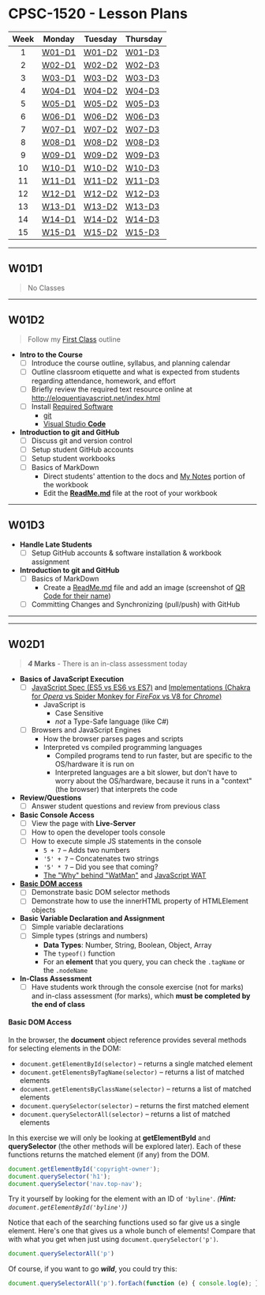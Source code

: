 # CPSC-1520 - Lesson Plans

| Week | Monday | Tuesday | Thursday |
|:----:|--------|---------|----------|
|  1   | [W01-D1](#w01d1) | [W01-D2](#w01d2) | [W01-D3](#w01d3) |
|  2   | [W02-D1](#w02d1) | [W02-D2](#w02d2) | [W02-D3](#w02d3) |
|  3   | [W03-D1](#w03d1) | [W03-D2](#w03d2) | [W03-D3](#w03d3) |
|  4   | [W04-D1](#w04d1) | [W04-D2](#w04d2) | [W04-D3](#w04d3) |
|  5   | [W05-D1](#w05d1) | [W05-D2](#w05d2) | [W05-D3](#w05d3) |
|  6   | [W06-D1](#w06d1) | [W06-D2](#w06d2) | [W06-D3](#w06d3) |
|  7   | [W07-D1](#w07d1) | [W07-D2](#w07d2) | [W07-D3](#w07d3) |
|  8   | [W08-D1](#w08d1) | [W08-D2](#w08d2) | [W08-D3](#w08d3) |
|  9   | [W09-D1](#w09d1) | [W09-D2](#w09d2) | [W09-D3](#w09d3) |
|  10  | [W10-D1](#w10d1) | [W10-D2](#w10d2) | [W10-D3](#w10d3) |
|  11  | [W11-D1](#w12d1) | [W11-D2](#w11d2) | [W11-D3](#w11d3) |
|  12  | [W12-D1](#w12d1) | [W12-D2](#w12d2) | [W12-D3](#w12d3) |
|  13  | [W13-D1](#w13d1) | [W13-D2](#w13d2) | [W13-D3](#w13d3) |
|  14  | [W14-D1](#w14d1) | [W14-D2](#w14d2) | [W14-D3](#w14d3) |
|  15  | [W15-D1](#w15d1) | [W15-D2](#w15d2) | [W15-D3](#w15d3) |

---

## W01D1

> No Classes

---


## W01D2 

> Follow my [First Class](../Common/ReadMe.md) outline

- **Intro to the Course**
  - [ ] Introduce the course outline, syllabus, and planning calendar
  - [ ] Outline classroom etiquette and what is expected from students regarding attendance, homework, and effort
  - [ ] Briefly review the required text resource online at http://eloquentjavascript.net/index.html
  - [ ] Install [Required Software](../../ReadMe.md)
    - [git](https://git-scm.com/downloads)
    - [Visual Studio **Code**](https://code.visualstudio.com)
- **Introduction to git and GitHub**
  - [ ] Discuss git and version control
  - [ ] Setup student GitHub accounts
  - [ ] Setup student workbooks
  - [ ] Basics of MarkDown
    - Direct students' attention to the docs and [My Notes](../../docs/mynotes/ReadMe.md) portion of the workbook
    - Edit the [**ReadMe.md**](../../ReadMe.md) file at the root of your workbook

---

## W01D3

- **Handle Late Students**
  - [ ] Setup GitHub accounts & software installation & workbook assignment
- **Introduction to git and GitHub**
  - [ ] Basics of MarkDown
    - Create a [ReadMe.md](./demos/ReadMe.md) file and add an image (screenshot of [QR Code for their name](https://www.the-qrcode-generator.com/))
  - [ ] Committing Changes and Synchronizing (pull/push) with GitHub

---
---

## W02D1

> ***4* Marks** - There is an in-class assessment today

<!-- Demo the effect of a pull and the need for synchronizing by adding a commit to each student's repository  -->
<!-- JavaScript editing in the Browser + First assignment -->

- **Basics of JavaScript Execution**
  - [ ] [JavaScript Spec (ES5 vs ES6 vs ES7)](https://developer.mozilla.org/en-US/docs/Web/JavaScript/Language_Resources) and [Implementations (Chakra for *Opera* vs Spider Monkey for *FireFox* vs V8 for *Chrome*)](https://developer.mozilla.org/en-US/docs/Web/JavaScript/Language_Resources#Implementations)
    - JavaScript is
      - Case Sensitive
      - *not* a Type-Safe language (like C#)
  - [ ] Browsers and JavaScript Engines
    - How the browser parses pages and scripts
    - Interpreted vs compiled programming languages
      - Compiled programs tend to run faster, but are specific to the OS/hardware it is run on
      - Interpreted languages are a bit slower, but don't have to worry about the OS/hardware, because it runs in a "context" (the browser) that interprets the code
- **Review/Questions**
  - [ ] Answer student questions and review from previous class
- **Basic Console Access**
  - [ ] View the page with **Live-Server**
  - [ ] How to open the developer tools console
  - [ ] How to execute simple JS statements in the console
    - `5 + 7` &ndash; Adds two numbers
    - `'5' + 7` &ndash; Concatenates two strings
    - `'5' * 7` &ndash; Did you see that coming?
    - [The "Why" behind "WatMan"](https://medium.com/dailyjs/the-why-behind-the-wat-an-explanation-of-javascripts-weird-type-system-83b92879a8db) and [JavaScript WAT](https://blog.kevinchisholm.com/javascript/javascript-wat/)
- [**Basic DOM access**](#basic-dom-access)
  - [ ] Demonstrate basic DOM selector methods
  - [ ] Demonstrate how to use the innerHTML property of HTMLElement objects
- **Basic Variable Declaration and Assignment**
  - [ ] Simple variable declarations
  - [ ] Simple types (strings and numbers)
    - **Data Types**: Number, String, Boolean, Object, Array
    - The `typeof()` function
    - For an **element** that you query, you can check the `.tagName` or the `.nodeName`
- **In-Class Assessment**
  - [ ] Have students work through the console exercise (not for marks) and in-class assessment (for marks), which **must be completed by the end of class** <!--(only release the in-class assessment in class on this day via GitHub Classroom Assignment; DO NOT release through Moodle).-->

#### **Basic DOM Access**

In the browser, the **document** object reference provides several methods for selecting elements in the
DOM:

- `document.getElementById(selector)` – returns a single matched element
- `document.getElementsByTagName(selector)` – returns a list of matched elements
- `document.getElementsByClassName(selector)` – returns a list of matched elements
- `document.querySelector(selector)` – returns the first matched element
- `document.querySelectorAll(selector)` – returns a list of matched elements

In this exercise we will only be looking at **getElementById** and **querySelector** (the other methods will be
explored later). Each of these functions returns the matched element (if any) from the DOM.

```javascript
document.getElementById('copyright-owner');
document.querySelector('h1');
document.querySelector('nav.top-nav');
```

Try it yourself by looking for the element with an ID of `'byline'`. *(**Hint:** `document.getElementById('byline')`)*

Notice that each of the searching functions used so far give us a single element. Here's one that gives us a whole bunch of elements! Compare that with what you get when just using `document.querySelector('p')`.

```javascript
document.querySelectorAll('p')
```

Of course, if you want to go ***wild***, you could try this:

```javascript
document.querySelectorAll('p').forEach(function (e) { console.log(e); })
```